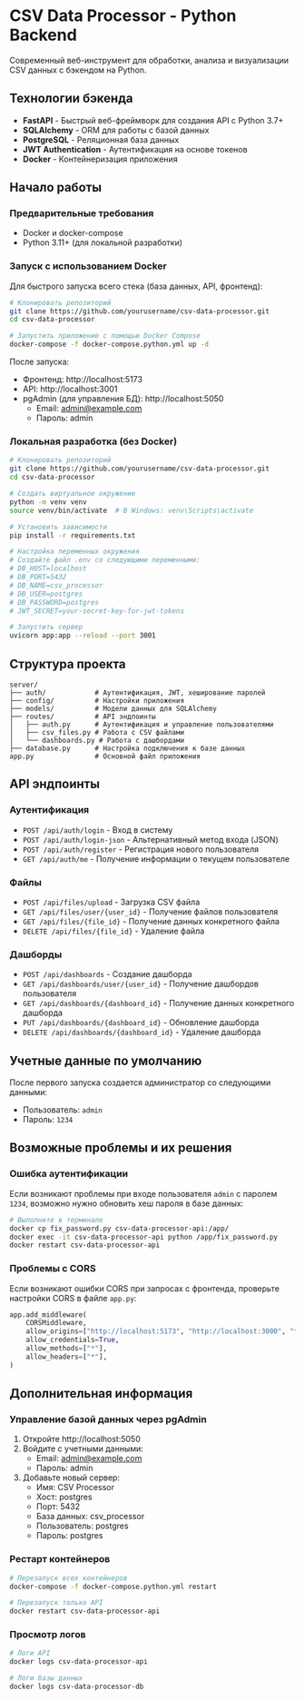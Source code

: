 # CSV Data Processor - Python Backend

Современный веб-инструмент для обработки, анализа и визуализации CSV данных с бэкендом на Python.

## Технологии бэкенда

- **FastAPI** - Быстрый веб-фреймворк для создания API с Python 3.7+
- **SQLAlchemy** - ORM для работы с базой данных
- **PostgreSQL** - Реляционная база данных
- **JWT Authentication** - Аутентификация на основе токенов
- **Docker** - Контейнеризация приложения

## Начало работы

### Предварительные требования

- Docker и docker-compose
- Python 3.11+ (для локальной разработки)

### Запуск с использованием Docker

Для быстрого запуска всего стека (база данных, API, фронтенд):

```bash
# Клонировать репозиторий
git clone https://github.com/yourusername/csv-data-processor.git
cd csv-data-processor

# Запустить приложение с помощью Docker Compose
docker-compose -f docker-compose.python.yml up -d
```

После запуска:
- Фронтенд: http://localhost:5173
- API: http://localhost:3001
- pgAdmin (для управления БД): http://localhost:5050
  - Email: admin@example.com
  - Пароль: admin

### Локальная разработка (без Docker)

```bash
# Клонировать репозиторий
git clone https://github.com/yourusername/csv-data-processor.git
cd csv-data-processor

# Создать виртуальное окружение
python -m venv venv
source venv/bin/activate  # В Windows: venv\Scripts\activate

# Установить зависимости
pip install -r requirements.txt

# Настройка переменных окружения
# Создайте файл .env со следующими переменными:
# DB_HOST=localhost
# DB_PORT=5432
# DB_NAME=csv_processor
# DB_USER=postgres
# DB_PASSWORD=postgres
# JWT_SECRET=your-secret-key-for-jwt-tokens

# Запустить сервер
uvicorn app:app --reload --port 3001
```

## Структура проекта

```
server/
├── auth/            # Аутентификация, JWT, хеширование паролей
├── config/          # Настройки приложения
├── models/          # Модели данных для SQLAlchemy
├── routes/          # API эндпоинты
│   ├── auth.py      # Аутентификация и управление пользователями
│   ├── csv_files.py # Работа с CSV файлами
│   └── dashboards.py # Работа с дашбордами
├── database.py      # Настройка подключения к базе данных
app.py               # Основной файл приложения
```

## API эндпоинты

### Аутентификация

- `POST /api/auth/login` - Вход в систему
- `POST /api/auth/login-json` - Альтернативный метод входа (JSON)
- `POST /api/auth/register` - Регистрация нового пользователя
- `GET /api/auth/me` - Получение информации о текущем пользователе

### Файлы

- `POST /api/files/upload` - Загрузка CSV файла
- `GET /api/files/user/{user_id}` - Получение файлов пользователя
- `GET /api/files/{file_id}` - Получение данных конкретного файла
- `DELETE /api/files/{file_id}` - Удаление файла

### Дашборды

- `POST /api/dashboards` - Создание дашборда
- `GET /api/dashboards/user/{user_id}` - Получение дашбордов пользователя
- `GET /api/dashboards/{dashboard_id}` - Получение данных конкретного дашборда
- `PUT /api/dashboards/{dashboard_id}` - Обновление дашборда
- `DELETE /api/dashboards/{dashboard_id}` - Удаление дашборда

## Учетные данные по умолчанию

После первого запуска создается администратор со следующими данными:
- Пользователь: `admin`
- Пароль: `1234`

## Возможные проблемы и их решения

### Ошибка аутентификации

Если возникают проблемы при входе пользователя `admin` с паролем `1234`, возможно нужно обновить хеш пароля в базе данных:

```bash
# Выполните в терминале
docker cp fix_password.py csv-data-processor-api:/app/
docker exec -it csv-data-processor-api python /app/fix_password.py
docker restart csv-data-processor-api
```

### Проблемы с CORS

Если возникают ошибки CORS при запросах с фронтенда, проверьте настройки CORS в файле `app.py`:

```python
app.add_middleware(
    CORSMiddleware,
    allow_origins=["http://localhost:5173", "http://localhost:3000", "*"],
    allow_credentials=True,
    allow_methods=["*"],
    allow_headers=["*"],
)
```

## Дополнительная информация

### Управление базой данных через pgAdmin

1. Откройте http://localhost:5050
2. Войдите с учетными данными:
   - Email: admin@example.com
   - Пароль: admin
3. Добавьте новый сервер:
   - Имя: CSV Processor
   - Хост: postgres
   - Порт: 5432
   - База данных: csv_processor
   - Пользователь: postgres
   - Пароль: postgres

### Рестарт контейнеров

```bash
# Перезапуск всех контейнеров
docker-compose -f docker-compose.python.yml restart

# Перезапуск только API
docker restart csv-data-processor-api
```

### Просмотр логов

```bash
# Логи API
docker logs csv-data-processor-api

# Логи базы данных
docker logs csv-data-processor-db
``` 
